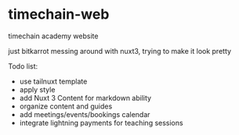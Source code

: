 # timechain-web
timechain academy website

just bitkarrot messing around with nuxt3, trying to make it look pretty

Todo list: 
- use tailnuxt template
- apply style
- add Nuxt 3 Content for markdown ability
- organize content and guides
- add meetings/events/bookings calendar
- integrate lightning payments for teaching sessions
